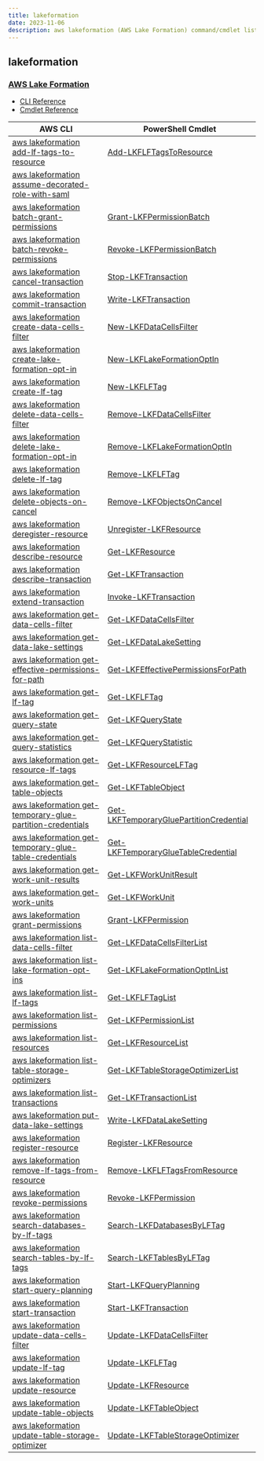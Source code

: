 ```yaml
---
title: lakeformation
date: 2023-11-06
description: aws lakeformation (AWS Lake Formation) command/cmdlet list.
---
```


## lakeformation

### [AWS Lake Formation](https://aws.amazon.com/lake-formation/)

* [CLI Reference](https://awscli.amazonaws.com/v2/documentation/api/latest/reference/lakeformation/index.html)
* [Cmdlet Reference](https://docs.aws.amazon.com/powershell/latest/reference/items/LakeFormation_cmdlets.html)

|AWS CLI|PowerShell Cmdlet|
|----|----|
|[aws lakeformation add-lf-tags-to-resource](https://awscli.amazonaws.com/v2/documentation/api/latest/reference/lakeformation/add-lf-tags-to-resource.html)|[Add-LKFLFTagsToResource](https://docs.aws.amazon.com/powershell/latest/reference/items/Add-LKFLFTagsToResource.html)|
|[aws lakeformation assume-decorated-role-with-saml](https://awscli.amazonaws.com/v2/documentation/api/latest/reference/lakeformation/assume-decorated-role-with-saml.html)||
|[aws lakeformation batch-grant-permissions](https://awscli.amazonaws.com/v2/documentation/api/latest/reference/lakeformation/batch-grant-permissions.html)|[Grant-LKFPermissionBatch](https://docs.aws.amazon.com/powershell/latest/reference/items/Grant-LKFPermissionBatch.html)|
|[aws lakeformation batch-revoke-permissions](https://awscli.amazonaws.com/v2/documentation/api/latest/reference/lakeformation/batch-revoke-permissions.html)|[Revoke-LKFPermissionBatch](https://docs.aws.amazon.com/powershell/latest/reference/items/Revoke-LKFPermissionBatch.html)|
|[aws lakeformation cancel-transaction](https://awscli.amazonaws.com/v2/documentation/api/latest/reference/lakeformation/cancel-transaction.html)|[Stop-LKFTransaction](https://docs.aws.amazon.com/powershell/latest/reference/items/Stop-LKFTransaction.html)|
|[aws lakeformation commit-transaction](https://awscli.amazonaws.com/v2/documentation/api/latest/reference/lakeformation/commit-transaction.html)|[Write-LKFTransaction](https://docs.aws.amazon.com/powershell/latest/reference/items/Write-LKFTransaction.html)|
|[aws lakeformation create-data-cells-filter](https://awscli.amazonaws.com/v2/documentation/api/latest/reference/lakeformation/create-data-cells-filter.html)|[New-LKFDataCellsFilter](https://docs.aws.amazon.com/powershell/latest/reference/items/New-LKFDataCellsFilter.html)|
|[aws lakeformation create-lake-formation-opt-in](https://awscli.amazonaws.com/v2/documentation/api/latest/reference/lakeformation/create-lake-formation-opt-in.html)|[New-LKFLakeFormationOptIn](https://docs.aws.amazon.com/powershell/latest/reference/items/New-LKFLakeFormationOptIn.html)|
|[aws lakeformation create-lf-tag](https://awscli.amazonaws.com/v2/documentation/api/latest/reference/lakeformation/create-lf-tag.html)|[New-LKFLFTag](https://docs.aws.amazon.com/powershell/latest/reference/items/New-LKFLFTag.html)|
|[aws lakeformation delete-data-cells-filter](https://awscli.amazonaws.com/v2/documentation/api/latest/reference/lakeformation/delete-data-cells-filter.html)|[Remove-LKFDataCellsFilter](https://docs.aws.amazon.com/powershell/latest/reference/items/Remove-LKFDataCellsFilter.html)|
|[aws lakeformation delete-lake-formation-opt-in](https://awscli.amazonaws.com/v2/documentation/api/latest/reference/lakeformation/delete-lake-formation-opt-in.html)|[Remove-LKFLakeFormationOptIn](https://docs.aws.amazon.com/powershell/latest/reference/items/Remove-LKFLakeFormationOptIn.html)|
|[aws lakeformation delete-lf-tag](https://awscli.amazonaws.com/v2/documentation/api/latest/reference/lakeformation/delete-lf-tag.html)|[Remove-LKFLFTag](https://docs.aws.amazon.com/powershell/latest/reference/items/Remove-LKFLFTag.html)|
|[aws lakeformation delete-objects-on-cancel](https://awscli.amazonaws.com/v2/documentation/api/latest/reference/lakeformation/delete-objects-on-cancel.html)|[Remove-LKFObjectsOnCancel](https://docs.aws.amazon.com/powershell/latest/reference/items/Remove-LKFObjectsOnCancel.html)|
|[aws lakeformation deregister-resource](https://awscli.amazonaws.com/v2/documentation/api/latest/reference/lakeformation/deregister-resource.html)|[Unregister-LKFResource](https://docs.aws.amazon.com/powershell/latest/reference/items/Unregister-LKFResource.html)|
|[aws lakeformation describe-resource](https://awscli.amazonaws.com/v2/documentation/api/latest/reference/lakeformation/describe-resource.html)|[Get-LKFResource](https://docs.aws.amazon.com/powershell/latest/reference/items/Get-LKFResource.html)|
|[aws lakeformation describe-transaction](https://awscli.amazonaws.com/v2/documentation/api/latest/reference/lakeformation/describe-transaction.html)|[Get-LKFTransaction](https://docs.aws.amazon.com/powershell/latest/reference/items/Get-LKFTransaction.html)|
|[aws lakeformation extend-transaction](https://awscli.amazonaws.com/v2/documentation/api/latest/reference/lakeformation/extend-transaction.html)|[Invoke-LKFTransaction](https://docs.aws.amazon.com/powershell/latest/reference/items/Invoke-LKFTransaction.html)|
|[aws lakeformation get-data-cells-filter](https://awscli.amazonaws.com/v2/documentation/api/latest/reference/lakeformation/get-data-cells-filter.html)|[Get-LKFDataCellsFilter](https://docs.aws.amazon.com/powershell/latest/reference/items/Get-LKFDataCellsFilter.html)|
|[aws lakeformation get-data-lake-settings](https://awscli.amazonaws.com/v2/documentation/api/latest/reference/lakeformation/get-data-lake-settings.html)|[Get-LKFDataLakeSetting](https://docs.aws.amazon.com/powershell/latest/reference/items/Get-LKFDataLakeSetting.html)|
|[aws lakeformation get-effective-permissions-for-path](https://awscli.amazonaws.com/v2/documentation/api/latest/reference/lakeformation/get-effective-permissions-for-path.html)|[Get-LKFEffectivePermissionsForPath](https://docs.aws.amazon.com/powershell/latest/reference/items/Get-LKFEffectivePermissionsForPath.html)|
|[aws lakeformation get-lf-tag](https://awscli.amazonaws.com/v2/documentation/api/latest/reference/lakeformation/get-lf-tag.html)|[Get-LKFLFTag](https://docs.aws.amazon.com/powershell/latest/reference/items/Get-LKFLFTag.html)|
|[aws lakeformation get-query-state](https://awscli.amazonaws.com/v2/documentation/api/latest/reference/lakeformation/get-query-state.html)|[Get-LKFQueryState](https://docs.aws.amazon.com/powershell/latest/reference/items/Get-LKFQueryState.html)|
|[aws lakeformation get-query-statistics](https://awscli.amazonaws.com/v2/documentation/api/latest/reference/lakeformation/get-query-statistics.html)|[Get-LKFQueryStatistic](https://docs.aws.amazon.com/powershell/latest/reference/items/Get-LKFQueryStatistic.html)|
|[aws lakeformation get-resource-lf-tags](https://awscli.amazonaws.com/v2/documentation/api/latest/reference/lakeformation/get-resource-lf-tags.html)|[Get-LKFResourceLFTag](https://docs.aws.amazon.com/powershell/latest/reference/items/Get-LKFResourceLFTag.html)|
|[aws lakeformation get-table-objects](https://awscli.amazonaws.com/v2/documentation/api/latest/reference/lakeformation/get-table-objects.html)|[Get-LKFTableObject](https://docs.aws.amazon.com/powershell/latest/reference/items/Get-LKFTableObject.html)|
|[aws lakeformation get-temporary-glue-partition-credentials](https://awscli.amazonaws.com/v2/documentation/api/latest/reference/lakeformation/get-temporary-glue-partition-credentials.html)|[Get-LKFTemporaryGluePartitionCredential](https://docs.aws.amazon.com/powershell/latest/reference/items/Get-LKFTemporaryGluePartitionCredential.html)|
|[aws lakeformation get-temporary-glue-table-credentials](https://awscli.amazonaws.com/v2/documentation/api/latest/reference/lakeformation/get-temporary-glue-table-credentials.html)|[Get-LKFTemporaryGlueTableCredential](https://docs.aws.amazon.com/powershell/latest/reference/items/Get-LKFTemporaryGlueTableCredential.html)|
|[aws lakeformation get-work-unit-results](https://awscli.amazonaws.com/v2/documentation/api/latest/reference/lakeformation/get-work-unit-results.html)|[Get-LKFWorkUnitResult](https://docs.aws.amazon.com/powershell/latest/reference/items/Get-LKFWorkUnitResult.html)|
|[aws lakeformation get-work-units](https://awscli.amazonaws.com/v2/documentation/api/latest/reference/lakeformation/get-work-units.html)|[Get-LKFWorkUnit](https://docs.aws.amazon.com/powershell/latest/reference/items/Get-LKFWorkUnit.html)|
|[aws lakeformation grant-permissions](https://awscli.amazonaws.com/v2/documentation/api/latest/reference/lakeformation/grant-permissions.html)|[Grant-LKFPermission](https://docs.aws.amazon.com/powershell/latest/reference/items/Grant-LKFPermission.html)|
|[aws lakeformation list-data-cells-filter](https://awscli.amazonaws.com/v2/documentation/api/latest/reference/lakeformation/list-data-cells-filter.html)|[Get-LKFDataCellsFilterList](https://docs.aws.amazon.com/powershell/latest/reference/items/Get-LKFDataCellsFilterList.html)|
|[aws lakeformation list-lake-formation-opt-ins](https://awscli.amazonaws.com/v2/documentation/api/latest/reference/lakeformation/list-lake-formation-opt-ins.html)|[Get-LKFLakeFormationOptInList](https://docs.aws.amazon.com/powershell/latest/reference/items/Get-LKFLakeFormationOptInList.html)|
|[aws lakeformation list-lf-tags](https://awscli.amazonaws.com/v2/documentation/api/latest/reference/lakeformation/list-lf-tags.html)|[Get-LKFLFTagList](https://docs.aws.amazon.com/powershell/latest/reference/items/Get-LKFLFTagList.html)|
|[aws lakeformation list-permissions](https://awscli.amazonaws.com/v2/documentation/api/latest/reference/lakeformation/list-permissions.html)|[Get-LKFPermissionList](https://docs.aws.amazon.com/powershell/latest/reference/items/Get-LKFPermissionList.html)|
|[aws lakeformation list-resources](https://awscli.amazonaws.com/v2/documentation/api/latest/reference/lakeformation/list-resources.html)|[Get-LKFResourceList](https://docs.aws.amazon.com/powershell/latest/reference/items/Get-LKFResourceList.html)|
|[aws lakeformation list-table-storage-optimizers](https://awscli.amazonaws.com/v2/documentation/api/latest/reference/lakeformation/list-table-storage-optimizers.html)|[Get-LKFTableStorageOptimizerList](https://docs.aws.amazon.com/powershell/latest/reference/items/Get-LKFTableStorageOptimizerList.html)|
|[aws lakeformation list-transactions](https://awscli.amazonaws.com/v2/documentation/api/latest/reference/lakeformation/list-transactions.html)|[Get-LKFTransactionList](https://docs.aws.amazon.com/powershell/latest/reference/items/Get-LKFTransactionList.html)|
|[aws lakeformation put-data-lake-settings](https://awscli.amazonaws.com/v2/documentation/api/latest/reference/lakeformation/put-data-lake-settings.html)|[Write-LKFDataLakeSetting](https://docs.aws.amazon.com/powershell/latest/reference/items/Write-LKFDataLakeSetting.html)|
|[aws lakeformation register-resource](https://awscli.amazonaws.com/v2/documentation/api/latest/reference/lakeformation/register-resource.html)|[Register-LKFResource](https://docs.aws.amazon.com/powershell/latest/reference/items/Register-LKFResource.html)|
|[aws lakeformation remove-lf-tags-from-resource](https://awscli.amazonaws.com/v2/documentation/api/latest/reference/lakeformation/remove-lf-tags-from-resource.html)|[Remove-LKFLFTagsFromResource](https://docs.aws.amazon.com/powershell/latest/reference/items/Remove-LKFLFTagsFromResource.html)|
|[aws lakeformation revoke-permissions](https://awscli.amazonaws.com/v2/documentation/api/latest/reference/lakeformation/revoke-permissions.html)|[Revoke-LKFPermission](https://docs.aws.amazon.com/powershell/latest/reference/items/Revoke-LKFPermission.html)|
|[aws lakeformation search-databases-by-lf-tags](https://awscli.amazonaws.com/v2/documentation/api/latest/reference/lakeformation/search-databases-by-lf-tags.html)|[Search-LKFDatabasesByLFTag](https://docs.aws.amazon.com/powershell/latest/reference/items/Search-LKFDatabasesByLFTag.html)|
|[aws lakeformation search-tables-by-lf-tags](https://awscli.amazonaws.com/v2/documentation/api/latest/reference/lakeformation/search-tables-by-lf-tags.html)|[Search-LKFTablesByLFTag](https://docs.aws.amazon.com/powershell/latest/reference/items/Search-LKFTablesByLFTag.html)|
|[aws lakeformation start-query-planning](https://awscli.amazonaws.com/v2/documentation/api/latest/reference/lakeformation/start-query-planning.html)|[Start-LKFQueryPlanning](https://docs.aws.amazon.com/powershell/latest/reference/items/Start-LKFQueryPlanning.html)|
|[aws lakeformation start-transaction](https://awscli.amazonaws.com/v2/documentation/api/latest/reference/lakeformation/start-transaction.html)|[Start-LKFTransaction](https://docs.aws.amazon.com/powershell/latest/reference/items/Start-LKFTransaction.html)|
|[aws lakeformation update-data-cells-filter](https://awscli.amazonaws.com/v2/documentation/api/latest/reference/lakeformation/update-data-cells-filter.html)|[Update-LKFDataCellsFilter](https://docs.aws.amazon.com/powershell/latest/reference/items/Update-LKFDataCellsFilter.html)|
|[aws lakeformation update-lf-tag](https://awscli.amazonaws.com/v2/documentation/api/latest/reference/lakeformation/update-lf-tag.html)|[Update-LKFLFTag](https://docs.aws.amazon.com/powershell/latest/reference/items/Update-LKFLFTag.html)|
|[aws lakeformation update-resource](https://awscli.amazonaws.com/v2/documentation/api/latest/reference/lakeformation/update-resource.html)|[Update-LKFResource](https://docs.aws.amazon.com/powershell/latest/reference/items/Update-LKFResource.html)|
|[aws lakeformation update-table-objects](https://awscli.amazonaws.com/v2/documentation/api/latest/reference/lakeformation/update-table-objects.html)|[Update-LKFTableObject](https://docs.aws.amazon.com/powershell/latest/reference/items/Update-LKFTableObject.html)|
|[aws lakeformation update-table-storage-optimizer](https://awscli.amazonaws.com/v2/documentation/api/latest/reference/lakeformation/update-table-storage-optimizer.html)|[Update-LKFTableStorageOptimizer](https://docs.aws.amazon.com/powershell/latest/reference/items/Update-LKFTableStorageOptimizer.html)|

